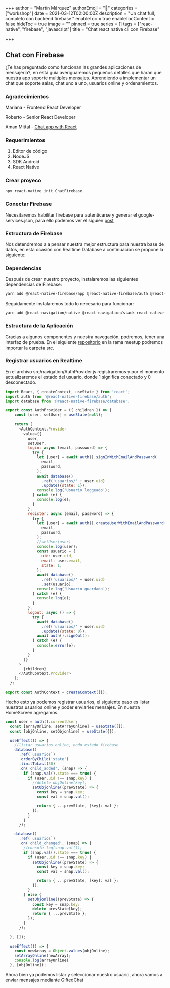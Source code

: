 +++
author = "Martín Márquez"
authorEmoji = "🤠"
categories = ["workshop"]
date = 2021-03-12T02:00:00Z
description = "Un chat full, completo con backend firebase."
enableToc = true
enableTocContent = false
hideToc = true
image = ""
pinned = true
series = []
tags = ["reac-native", "firebase", "javascript"]
title = "Chat react native cli con Firebase"

+++
## Chat con Firebase

¿Te has preguntado como funcionan las grandes aplicaciones de mensajería?, en está guía averiguaremos pequeños detalles que haran que nuestra app soporte multiples mensajes. Aprendiendo a implementar un chat que soporte salas, chat uno a uno, usuarios online y ordenamientos.

### Agradecimientos

Mariana - Frontend React Developer

Roberto - Senior React Developer

Aman Mittal - [Chat app with React](https://heartbeat.fritz.ai/chat-app-with-react-native-part-1-build-reusable-ui-form-elements-using-react-native-paper-75d82e2ca94f)

### Requerimientos

1. Editor de código
2. NodeJS
3. SDK Android
4. React Native

### Crear proyeco

```bash
npx react-native init ChatFirebase
```

### Conectar Firebase

Necesitaremos habilitar firebase para autenticarse y generar el google-services.json, para ello podemos ver el siguien [post ](https://blog.codemx.org/en/posts/login-react-native-cli-con-firebase/#firebase)

### Estructura de Firebase

Nos detendremos a a pensar nuestra mejor estructura para nuestra base de datos, en esta ocasión con Realtime Database a continuación se propone la siguiente:

### Dependencias

Después de crear nuestro proyecto, instalaremos las siguientes dependencias de Firebase:

```bash
yarn add @react-native-firebase/app @react-native-firebase/auth @react-native-firebase/database
```

Seguidamente instalaremos todo lo necesario para funcionar:

```bash
yarn add @react-navigation/native @react-navigation/stack react-native-reanimated react-native-gesture-handler react-native-screens react-native-safe-area-context @react-native-community/masked-view react-native-paper react-native-vector-icons
```

### Estructura de la Aplicación

Gracias a algunos componentes y nuestra navegación, podremos, tener una interfaz de prueba. En el siguiente [repositorio](https://github.com/MarqCervMartin/ChatFirebase/tree/meetup) en la rama meetup podremos importar la carpeta src.

### Registrar usuarios en Realtime

En el archivo src/navigation/AuthProvider.js registraremos y por el momento actualizaremos el estado del usuario, donde 1 significa conectado y 0 desconectado.

```javascript
import React, { createContext, useState } from 'react';
import auth from '@react-native-firebase/auth';
import database from '@react-native-firebase/database';

export const AuthProvider = ({ children }) => {
    const [user, setUser] = useState(null);
  
    return (
      <AuthContext.Provider
        value={{
          user,
          setUser,
          login: async (email, password) => {
            try {
              let {user} = await auth().signInWithEmailAndPassword(
                email,
                password,
              );
              await database()
                .ref('usuarios/' + user.uid)
                .update({state: 1});
              console.log('Usuario loggeado');
            } catch (e) {
              console.log(e);
            }
          },
          register: async (email, password) => {
            try {
              let {user} = await auth().createUserWithEmailAndPassword(
                email,
                password,
              );
              //setUser(user)
              console.log(user);
              const usuario = {
                uid: user.uid,
                email: user.email,
                state: 1,
              };
              await database()
                .ref('usuarios/' + user.uid)
                .set(usuario);
              console.log('Usuario guardado');
            } catch (e) {
              console.log(e);
            }
          },
          logout: async () => {
            try {
              await database()
                .ref('usuarios/' + user.uid)
                .update({state: 0});
              await auth().signOut();
            } catch (e) {
              console.error(e);
            }
          }
        }}
      >
        {children}
      </AuthContext.Provider>
    );
  };

export const AuthContext = createContext({});
```

Hecho esto ya podemos registrar usuarios, el siguiente paso es listar nuestros usuarios online y poder enviarles mensajes. En nuestra HomeScreen agregamos.

```javascript
const user = auth().currentUser;
  const [arrayOnline, setArrayOnline] = useState([]);
  const [objOnline, setObjonline] = useState({});

  useEffect(() => {
    //listar usuarios online, nodo estado firebase
    database()
      .ref(`usuarios`)
      .orderByChild('state')
      .limitToLast(50)
      .on('child_added', (snap) => {
        if (snap.val().state === true) {
          if (user.uid !== snap.key) {
            //delete objOnline[key];
            setObjonline((prevState) => {
              const key = snap.key;
              const val = snap.val();

              return { ...prevState, [key]: val };
            });
          }
        }
      });

    database()
      .ref(`usuarios`)
      .on('child_changed', (snap) => {
        //console.log(snap.val());
        if (snap.val().state === true) {
          if (user.uid !== snap.key) {
            setObjonline((prevState) => {
              const key = snap.key;
              const val = snap.val();

              return { ...prevState, [key]: val };
            });
          }
        } else {
          setObjonline((prevState) => {
            const key = snap.key;
            delete prevState[key];
            return { ...prevState };
          });
        }
      });
      
  }, []);

  useEffect(() => {
    const newArray = Object.values(objOnline);
    setArrayOnline(newArray);
    console.log(arrayOnline)
  }, [objOnline]);
```

Ahora bien ya podemos listar y seleccionar nuestro usuario, ahora vamos a enviar mensajes mediante GiftedChat